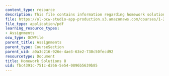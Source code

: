 ```yaml
---
content_type: resource
description: This file contains information regarding homework solutions 8.
file: https://ol-ocw-studio-app-production.s3.amazonaws.com/courses/1-264j-database-internet-and-systems-integration-technologies-fall-2013/fbc4391c751cd2665e540896b5639b85_MIT1_264JF13_HW8_sol.pdf
file_type: application/pdf
learning_resource_types:
- Assignments
ocw_type: OCWFile
parent_title: Assignments
parent_type: CourseSection
parent_uid: a0a3c216-926e-4ae3-63e2-730c50fecd92
resourcetype: Document
title: Homework Solutions 8
uid: fbc4391c-751c-d266-5e54-0896b5639b85
---
```

